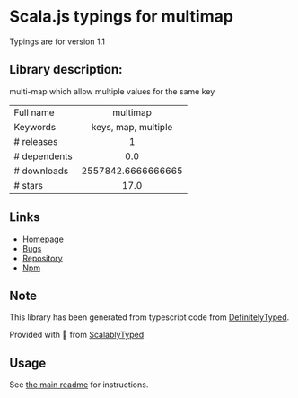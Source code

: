
# Scala.js typings for multimap

Typings are for version 1.1

## Library description:
multi-map which allow multiple values for the same key

|                    |                 |
| ------------------ | :-------------: |
| Full name          | multimap |
| Keywords           | keys, map, multiple |
| # releases         | 1 |
| # dependents       | 0.0 |
| # downloads        | 2557842.6666666665 |
| # stars            | 17.0 |

## Links
- [Homepage](https://github.com/villadora/multi-map#readme)
- [Bugs](https://github.com/villadora/multi-map/issues)
- [Repository](https://github.com/villadora/multi-map)
- [Npm](https://www.npmjs.com/package/multimap)
    


## Note
This library has been generated from typescript code from [DefinitelyTyped](https://definitelytyped.org).

Provided with :purple_heart: from [ScalablyTyped](https://github.com/oyvindberg/ScalablyTyped)

## Usage
See [the main readme](../../readme.md) for instructions.



